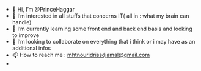 - 👋 Hi, I’m @PrinceHaggar
- 👀 I’m interested in all stuffs that concerns IT( all in : what my brain can handle)
- 🌱 I’m currently learning some front end and back end basis and looking to improve 
- 💞️ I’m looking to collaborate on everything that i think or i may have as an additional infos
- 📫 How to reach me : mhtnouridrissdjamal@gmail.com
- 

<!---
PrinceHaggar2000/PrinceHaggar2000 is a ✨ special ✨ repository because its `README.md` (this file) appears on your GitHub profile.
You can click the Preview link to take a look at your changes.
--->
